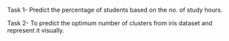 Task 1- Predict the percentage of students based on the no. of study hours.

Task 2- To predict the optimum number of clusters from iris dataset and represent it visually.
